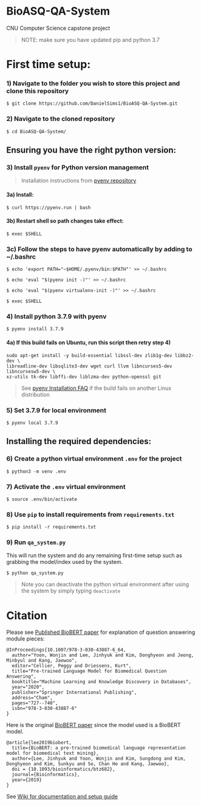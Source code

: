 # BioASQ-QA-System
CNU Computer Science capstone project

> NOTE: make sure you have updated pip and python 3.7



# First time setup:
### 1) Navigate to the folder you wish to store this project and clone this repository
```
$ git clone https://github.com/DanielSims1/BioASQ-QA-System.git
```
### 2) Navigate to the cloned repository
```
$ cd BioASQ-QA-System/
``` 

## Ensuring you have the right python version:
### 3) Install `pyenv` for Python version management
  >Installation instructions from [pyenv repository](https://github.com/pyenv/pyenv-installer)
  
  #### 3a) Install: 
  ```
  $ curl https://pyenv.run | bash
  ```
  #### 3b) Restart shell so path changes take effect:
  ```
  $ exec $SHELL
  ```
  
  ### 3c) Follow the steps to have pyenv automatically by adding to ~/.bashrc
  ```
  $ echo 'export PATH="~$HOME/.pyenv/bin:$PATH"' >> ~/.bashrc
  ```
  ```
  $ echo 'eval "$(pyenv init -)"' >> ~/.bashrc
  ```
  ```
  $ echo 'eval "$(pyenv virtualenv-init -)"' >> ~/.bashrc
  ```
  ```
  $ exec $SHELL
  ```
  

  ### 4) Install python 3.7.9 with pyenv
  ```
  $ pyenv install 3.7.9
  ```
  
  #### 4a) If this build fails on Ubuntu, run this script then retry step 4)
  ```
  sudo apt-get install -y build-essential libssl-dev zlib1g-dev libbz2-dev \
libreadline-dev libsqlite3-dev wget curl llvm libncurses5-dev libncursesw5-dev \
xz-utils tk-dev libffi-dev liblzma-dev python-openssl git
  ```
  > See [pyenv Installation FAQ](https://github.com/pyenv/pyenv/wiki/common-build-problems) if the build fails on another Linux distribution

  ### 5) Set 3.7.9 for local environment
  ```
  $ pyenv local 3.7.9
  ```

## Installing the required dependencies:

  ### 6) Create a python virtual environment `.env` for the project
  ```
  $ python3 -m venv .env
  ```
  ### 7) Activate the `.env` virtual environment
  ```
  $ source .env/bin/activate
  ```
### 8) Use `pip` to install requirements from `requirements.txt`
```
$ pip install -r requirements.txt
```

### 9) Run `qa_system.py`
This will run the system and do any remaining first-time setup such as grabbing the model/index used by the system.
```
$ python qa_system.py
```

> Note you can deactivate the python virtual environment after using the system by simply typing `deactivate`

# Citation
  Please see [Published BioBERT paper](https://link.springer.com/chapter/10.1007/978-3-030-43887-6_64) for explanation of question answering module pieces: 
```
@InProceedings{10.1007/978-3-030-43887-6_64,
  author="Yoon, Wonjin and Lee, Jinhyuk and Kim, Donghyeon and Jeong, Minbyul and Kang, Jaewoo",
  editor="Cellier, Peggy and Driessens, Kurt",
  title="Pre-trained Language Model for Biomedical Question Answering",
  booktitle="Machine Learning and Knowledge Discovery in Databases",
  year="2020",
  publisher="Springer International Publishing",
  address="Cham",
  pages="727--740",
  isbn="978-3-030-43887-6"
}
```

Here is the original [BioBERT paper](http://dx.doi.org/10.1093/bioinformatics/btz682) since the model used is a BioBERT model.
```
@article{lee2019biobert,
  title={BioBERT: a pre-trained biomedical language representation model for biomedical text mining},
  author={Lee, Jinhyuk and Yoon, Wonjin and Kim, Sungdong and Kim, Donghyeon and Kim, Sunkyu and So, Chan Ho and Kang, Jaewoo},
  doi = {10.1093/bioinformatics/btz682}, 
  journal={Bioinformatics},
  year={2019}
}
```
See [Wiki for documentation and setup guide](https://github.com/DanielSims1/BioASQ-QA-System/wiki)
